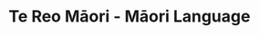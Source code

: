 ---
layout: content
data: tereo
title: Te Reo Māori - Māori Language
isHome: true
link: https://figure.nz/search/?query=m%C4%81ori%20language&types=g
---